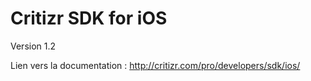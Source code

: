 # Critizr SDK for iOS

Version 1.2

Lien vers la documentation : http://critizr.com/pro/developers/sdk/ios/
